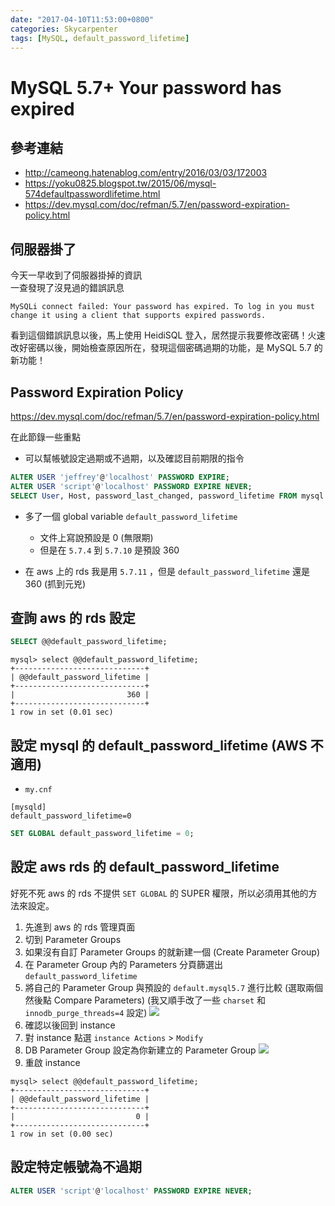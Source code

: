 ```yaml
---
date: "2017-04-10T11:53:00+0800"
categories: Skycarpenter
tags: [MySQL, default_password_lifetime]
---
```

# MySQL 5.7+ Your password has expired

## 參考連結

* <http://cameong.hatenablog.com/entry/2016/03/03/172003>
* <https://yoku0825.blogspot.tw/2015/06/mysql-574defaultpasswordlifetime.html>
* <https://dev.mysql.com/doc/refman/5.7/en/password-expiration-policy.html>

## 伺服器掛了

今天一早收到了伺服器掛掉的資訊  
一查發現了沒見過的錯誤訊息  

```
MySQLi connect failed: Your password has expired. To log in you must change it using a client that supports expired passwords.
```

看到這個錯誤訊息以後，馬上使用 HeidiSQL 登入，居然提示我要修改密碼！火速改好密碼以後，開始檢查原因所在，發現這個密碼過期的功能，是 MySQL 5.7 的新功能！

## Password Expiration Policy

<https://dev.mysql.com/doc/refman/5.7/en/password-expiration-policy.html>

在此節錄一些重點

* 可以幫帳號設定過期或不過期，以及確認目前期限的指令

```sql
ALTER USER 'jeffrey'@'localhost' PASSWORD EXPIRE;
ALTER USER 'script'@'localhost' PASSWORD EXPIRE NEVER;
SELECT User, Host, password_last_changed, password_lifetime FROM mysql.user;
```

* 多了一個 global variable `default_password_lifetime`
  - 文件上寫說預設是 0 (無限期)
  - 但是在 `5.7.4` 到 `5.7.10` 是預設 360

* 在 aws 上的 rds 我是用 `5.7.11` ，但是 `default_password_lifetime` 還是 360 (抓到元兇)

## 查詢 aws 的 rds 設定

```sql
SELECT @@default_password_lifetime;
```

```
mysql> select @@default_password_lifetime;
+-----------------------------+
| @@default_password_lifetime |
+-----------------------------+
|                         360 |
+-----------------------------+
1 row in set (0.01 sec)
```

## 設定 mysql 的 default_password_lifetime (AWS 不適用)

* `my.cnf`

```
[mysqld]
default_password_lifetime=0
```

```sql
SET GLOBAL default_password_lifetime = 0;
```

## 設定 aws rds 的 default_password_lifetime

好死不死 aws 的 rds 不提供 `SET GLOBAL` 的 SUPER 權限，所以必須用其他的方法來設定。  

1. 先進到 aws 的 rds 管理頁面
2. 切到 Parameter Groups
3. 如果沒有自訂 Parameter Groups 的就新建一個 (Create Parameter Group)
4. 在 Parameter Group 內的 Parameters 分頁篩選出 `default_password_lifetime`
5. 將自己的 Parameter Group 與預設的 `default.mysql5.7` 進行比較 (選取兩個然後點 Compare Parameters) (我又順手改了一些 `charset` 和 `innodb_purge_threads=4` 設定)
![](http://i.imgur.com/coKeBDR.png)
6. 確認以後回到 instance
7. 對 instance 點選 `instance Actions` > `Modify`
8. DB Parameter Group 設定為你新建立的 Parameter Group
![](http://i.imgur.com/1D4kbvv.png)
9. 重啟 instance

```
mysql> select @@default_password_lifetime;
+-----------------------------+
| @@default_password_lifetime |
+-----------------------------+
|                           0 |
+-----------------------------+
1 row in set (0.00 sec)
```

## 設定特定帳號為不過期

```sql
ALTER USER 'script'@'localhost' PASSWORD EXPIRE NEVER;
```
